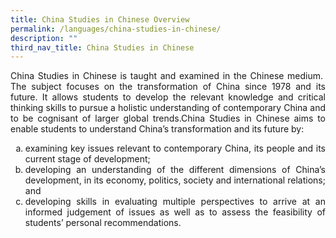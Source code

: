 ```yaml
---
title: China Studies in Chinese Overview
permalink: /languages/china-studies-in-chinese/
description: ""
third_nav_title: China Studies in Chinese
---
```


<div align=justify>
<p>
China Studies in Chinese is taught and examined in the Chinese medium.  The subject focuses on the transformation of China since 1978 and its future. It allows students to develop the relevant knowledge and critical thinking skills to pursue a holistic understanding of contemporary China and to be cognisant of larger global trends.China Studies in Chinese aims to enable students to understand China’s transformation and its future by:</p>
<ol style="list-style-type:lower-alpha">
	<li>examining key issues relevant to contemporary China, its people and its current stage of development;</li>
	<li>developing an understanding of the different dimensions of China’s development, in its economy, politics, society and international relations; and</li>
	<li>developing skills in evaluating multiple perspectives to arrive at an informed judgement of issues as well as to assess the feasibility of students’ personal recommendations.</li></ol>